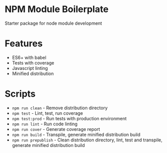 # NPM Module Boilerplate

Starter package for node module development

# Features

* ES6+ with babel
* Tests with coverage
* Javascript linting
* Minified distribution

# Scripts
- `npm run clean` - Remove distribution directory
- `npm test` - Lint, test, run coverage
- `npm test:prod` - Run tests with production environment
- `npm run lint` - Run code linting
- `npm run cover` - Generate coverage report
- `npm run build` - Transpile, generate minified distribution build
- `npm run prepublish` - Clean distribution directory, lint, test and transpile, generate minified distribution build

